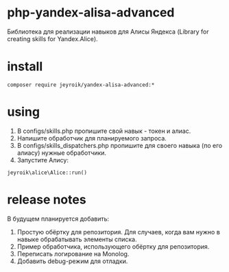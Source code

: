 # php-yandex-alisa-advanced
Библиотека для реализации навыков для Алисы Яндекса (Library for creating skills for Yandex.Alice).

# install

```
composer require jeyroik/yandex-alisa-advanced:*
```

# using

1. В configs/skills.php пропишите свой навык - токен и алиас.
2. Напишите обработчик для планируемого запроса.
3. В configs/skills_dispatchers.php пропишите для своего навыка (по его алиасу) нужные обработчики.
4. Запустите Алису:

```
jeyroik\alice\Alice::run()
```

# release notes

В будущем планируется добавить:

1. Простую обёртку для репозитория. Для случаев, когда вам нужно в навыке обрабатывать элементы списка.
2. Пример обработчика, использующего обёртку для репозитория.
3. Переписать логирование на Monolog.
4. Добавить debug-режим для отладки.
